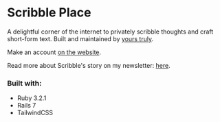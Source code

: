 # Scribble Place

A delightful corner of the internet to privately scribble thoughts and craft short-form text. Built and maintained by [yours truly](https://saaliklok.com).

Make an account [on the website](https://scribble.place).

Read more about Scribble's story on my newsletter: [here](https://open.substack.com/pub/thespoonful/p/private-thinking-nooks?r=2brp10&utm_campaign=post&utm_medium=web).

### Built with:

- Ruby 3.2.1
- Rails 7
- TailwindCSS
